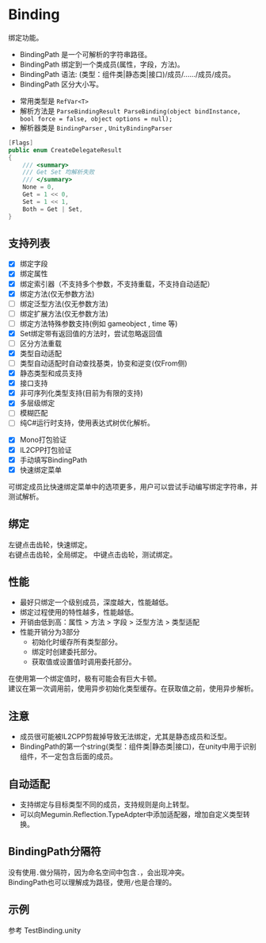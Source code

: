 ﻿# Binding
绑定功能。  
- BindingPath 是一个可解析的字符串路径。  
- BindingPath 绑定到一个类成员(属性，字段，方法)。  
- BindingPath 语法:  (类型：组件类|静态类|接口)/成员/....../成员/成员。  
- BindingPath 区分大小写。  

+ 常用类型是 `RefVar<T>`
+ 解析方法是 `ParseBindingResult ParseBinding(object bindInstance, bool force = false, object options = null);`
+ 解析器类是 `BindingParser` , `UnityBindingParser`

```cs
[Flags]
public enum CreateDelegateResult
{
    /// <summary>
    /// Get Set 均解析失败
    /// </summary>
    None = 0,
    Get = 1 << 0,
    Set = 1 << 1,
    Both = Get | Set,
}
```

## 支持列表
- [x] 绑定字段
- [x] 绑定属性
- [X] 绑定索引器（不支持多个参数，不支持重载，不支持自动适配）
- [x] 绑定方法(仅无参数方法)
- [ ] 绑定泛型方法(仅无参数方法)
- [ ] 绑定扩展方法(仅无参数方法)
- [ ] 绑定方法特殊参数支持(例如 gameobject , time 等)
- [x] Set绑定带有返回值的方法时，尝试忽略返回值
- [ ] 区分方法重载
- [x] 类型自动适配
- [ ] 类型自动适配时自动查找基类，协变和逆变(仅From侧)
- [x] 静态类型和成员支持
- [x] 接口支持
- [x] 非可序列化类型支持(目前为有限的支持)
- [x] 多层级绑定
- [ ] 模糊匹配
- [ ] 纯C#运行时支持，使用表达式树优化解析。
+ [x] Mono打包验证
+ [x] IL2CPP打包验证
+ [x] 手动填写BindingPath
+ [x] 快速绑定菜单

可绑定成员比快速绑定菜单中的选项更多，用户可以尝试手动编写绑定字符串，并测试解析。  

## 绑定
左键点击齿轮，快速绑定。  
右键点击齿轮，全局绑定。
中键点击齿轮，测试绑定。

## 性能
- 最好只绑定一个级别成员，深度越大，性能越低。
- 绑定过程使用的特性越多，性能越低。
- 开销由低到高：属性 > 方法 > 字段 > 泛型方法 > 类型适配
- 性能开销分为3部分
  - 初始化时缓存所有类型部分。
  - 绑定时创建委托部分。
  - 获取值或设置值时调用委托部分。

在使用第一个绑定值时，极有可能会有巨大卡顿。  
建议在第一次调用前，使用异步初始化类型缓存。在获取值之前，使用异步解析。

## 注意
- 成员很可能被IL2CPP剪裁掉导致无法绑定，尤其是静态成员和泛型。
- BindingPath的第一个string(类型：组件类|静态类|接口)，在unity中用于识别组件，不一定包含后面的成员。

## 自动适配
- 支持绑定与目标类型不同的成员，支持规则是向上转型。  
- 可以向Megumin.Reflection.TypeAdpter中添加适配器，增加自定义类型转换。  

## BindingPath分隔符
没有使用`.`做分隔符，因为命名空间中包含`.`，会出现冲突。  
BindingPath也可以理解成为路径，使用`/`也是合理的。  

## 示例
参考 TestBinding.unity



